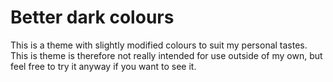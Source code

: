 # Better dark colours

This is a theme with slightly modified colours to suit my personal tastes. This is theme is therefore not really intended for use outside of my own, but feel free to try it anyway if you want to see it.